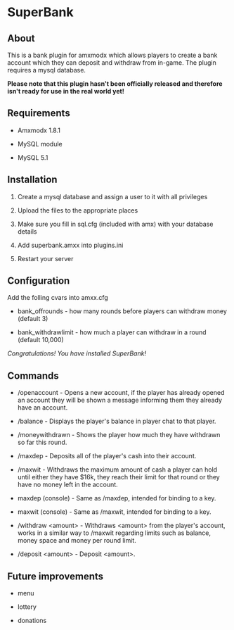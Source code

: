 # SuperBank #

## About

This is a bank plugin for amxmodx which allows players to create a bank account 
which they can deposit and withdraw from in-game. The plugin requires a mysql 
database.

**Please note that this plugin hasn't been officially released and therefore 
isn't ready for use in the real world yet!**

## Requirements

* Amxmodx 1.8.1

* MySQL module

* MySQL 5.1

## Installation

1. Create a mysql database and assign a user to it with all privileges

2. Upload the files to the appropriate places

3. Make sure you fill in sql.cfg (included with amx) with your database details

5. Add superbank.amxx into plugins.ini

6. Restart your server

## Configuration

Add the folling cvars into amxx.cfg

* bank_offrounds - how many rounds before players can withdraw money (default 3)

* bank_withdrawlimit - how much a player can withdraw in a round (default 10,000)

*Congratulations! You have installed SuperBank!*

## Commands

* /openaccount - Opens a new account, if the player has already opened an 
  account they will be shown a message informing them they already have an 
  account.

* /balance - Displays the player's balance in player chat to that player.

* /moneywithdrawn - Shows the player how much they have withdrawn so far this
  round.

* /maxdep - Deposits all of the player's cash into their account.

* /maxwit - Withdraws the maximum amount of cash a player can hold until either 
  they have $16k, they reach their limit for that round or they have no money 
  left in the account.

* maxdep (console) - Same as /maxdep, intended for binding to a key.

* maxwit (console) - Same as /maxwit, intended for binding to a key.

* /withdraw &lt;amount&gt; - Withdraws &lt;amount&gt; from the player's account,
  works in a similar way to /maxwit regarding limits such as balance, money 
  space and money per round limit.

* /deposit &lt;amount&gt; - Deposit &lt;amount&gt;.



## Future improvements

* menu

* lottery

* donations
